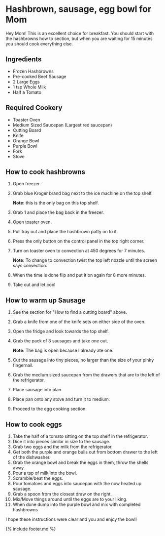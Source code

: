 # Hashbrown, sausage, egg bowl for Mom

Hey Mom! This is an excellent choice for breakfast. You should start
with the hashbrowns how to section, but when you are waiting for 15
minutes you should cook everything else.

## Ingredients
-   Frozen Hashbrowns
-   Pre-cooked Beef Sausage
-   2 Large Eggs
-   1 tsp Whole Milk
-   Half a Tomato

## Required Cookery
-   Toaster Oven
-   Medium Sized Saucepan (Largest red saucepan)
-   Cutting Board
-   Knife
-   Orange Bowl
-   Purple Bowl
-   Fork
-   Stove

## How to cook hashbrowns
1.  Open freezer.
2.  Grab blue Kroger brand bag next to the ice machine on the top shelf.

	**Note:** this is the only bag on this top shelf.

3.  Grab 1 and place the bag back in the freezer.
4.  Open toaster oven.
5.  Pull tray out and place the hashbrown patty on to it.
6.  Press the only button on the control panel in the top right corner.
7.  Turn on toaster oven to convection at 450 degrees for 7 minutes.

	**Note:** To change to convection twist the top left nozzle until the screen says convection.

8.  When the time is done flip and put it on again for 8 more minutes.
9.  Take out and let cool

## How to warm up Sausage
1.  See the section for "How to find a cutting board" above.
2.  Grab a knife from one of the knife sets on either side of the oven.
3.  Open the fridge and look towards the top shelf.
4.  Grab the pack of 3 sausages and take one out.

	**Note:** The bag is open because I already ate one.

5.  Cut the sausage into tiny pieces, no larger than the size of your pinky fingernail.
6.  Grab the medium sized saucepan from the drawers that are to the left of the refrigerator.
7.  Place sausage into plan
8.  Place pan onto any stove and turn it to medium.
9.  Proceed to the egg cooking section.

## How to cook eggs
1.  Take the half of a tomato sitting on the top shelf in the refrigerator.
2.  Dice it into pieces similar in size to the sausage.
3.  Grab two eggs and the milk from the refrigerator.
4.  Get both the purple and orange bulls out from bottom drawer to the left of the dishwasher.
5.  Grab the orange bowl and break the eggs in them, throw the shells away.
6.  Pour a tsp of milk into the bowl.
7.  Scramble/beat the eggs.
8.  Pour tomatoes and eggs into saucepan with the now heated up sausage.
9.  Grab a spoon from the closest draw on the right.
10. Mix/Move things around until the eggs are to your liking.
11. When done dump into the purple bowl and mix with completed hashbrowns

I hope these instructions were clear and you and enjoy the bowl!

{% include footer.md %}
